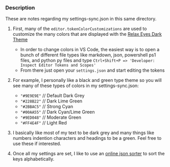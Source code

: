 
### Description

These are notes regarding my settings-sync.json in this same directory.

1. First, many of the `editor.tokenColorCustomizations` are used to customize the many colors that are displayed with the [Relax Eyes Dark Theme](https://marketplace.visualstudio.com/items?itemName=liwei.relax-eyes-theme)

   - In order to change colors in VS Code, the easiest way is to open a bunch of different file types like markdown, json, powershell ps1 files, and python py files and type `Ctrl+Shift+P => 'Developer: Inspect Editor Tokens and Scopes'`
   - From there just open your `settings.json` and start editing the tokens

1. For example, I personally like a black and green type theme so you will see many of these types of colors in my settings-sync.json:

   - `"#9E9E9E"` // Default Dark Grey
   - `"#228B22"` // Dark Lime Green
   - `"#2BBAC5"` // Strong Cyan
   - `"#00AA55"` // Dark Cyan/Lime Green
   - `"#9ED048"` // Moderate Green
   - `"#FF4E4F"` // Light Red

1. I basically like most of my text to be dark grey and many things like numbers indention characters and headings to be a green. Feel free to use these if interested.

1. Once all my settings are set, I like to use an [online json sorter](https://codeshack.io/json-sorter/) to sort the keys alphabetically.